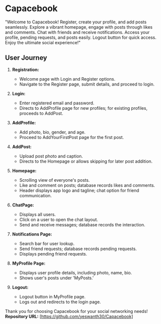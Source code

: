 # Capacebook
"Welcome to Capacebook! Register, create your profile, and add posts seamlessly. Explore a vibrant homepage, engage with posts through likes and comments. Chat with friends and receive notifications. Access your profile, pending requests, and posts easily. Logout button for quick access. Enjoy the ultimate social experience!" 

## User Journey

1. **Registration:**
   - Welcome page with Login and Register options.
   - Navigate to the Register page, submit details, and proceed to login.

2. **Login:**
   - Enter registered email and password.
   - Directs to AddProfile page for new profiles; for existing profiles, proceeds to AddPost.

3. **AddProfile:**
   - Add photo, bio, gender, and age.
   - Proceed to AddYourFirstPost page for the first post.

4. **AddPost:**
   - Upload post photo and caption.
   - Directs to the Homepage or allows skipping for later post addition.

5. **Homepage:**
   - Scrolling view of everyone's posts.
   - Like and comment on posts; database records likes and comments.
   - Header displays app logo and tagline; chat option for friend communication.

6. **ChatPage:**
   - Displays all users.
   - Click on a user to open the chat layout.
   - Send and receive messages; database records the interaction.

7. **Notifications Page:**
   - Search bar for user lookup.
   - Send friend requests; database records pending requests.
   - Displays pending friend requests.

8. **MyProfile Page:**
   - Displays user profile details, including photo, name, bio.
   - Shows user's posts under 'MyPosts.'

9. **Logout:**
   - Logout button in MyProfile page.
   - Logs out and redirects to the login page.

Thank you for choosing Capacebook for your social networking needs!
**Repository URL:** [https://github.com/yeswanth30/Capacebook]






